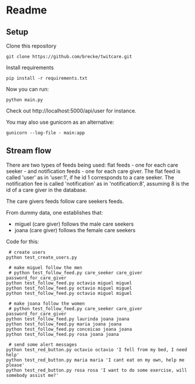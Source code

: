 # Readme

## Setup

Clone this repository

```
git clone https://github.com/brecke/twitcare.git
```

Install requirements

```
pip install -r requirements.txt
```

Now you can run:

```
python main.py
```

Check out http://localhost:5000/api/user for instance.

You may also use gunicorn as an alternative:

```
gunicorn --log-file - main:app
```

## Stream flow

There are two types of feeds being used: flat feeds - one for each care seeker - and notification feeds - one for each care giver.
The flat feed is called 'user' as in 'user:1', if he id 1 corresponds to a care seeker. The notification fee is called 'notification' as in 'notification:8', assuming 8 is the id of a care giver in the database.

The care givers feeds follow care seekers feeds. 

From dummy data, one establishes that:

- miguel (care giver) follows the male care seekers
- joana (care giver) follows the female care seekers

Code for this:

```
 # create users
python test_create_users.py

 # make miguel follow the men
 # python test_follow_feed.py care_seeker care_giver password_for_care_giver
python test_follow_feed.py octavio miguel miguel
python test_follow_feed.py octavio miguel miguel
python test_follow_feed.py octavio miguel miguel

 # make joana follow the women
 # python test_follow_feed.py care_seeker care_giver password_for_care_giver
python test_follow_feed.py laurinda joana joana
python test_follow_feed.py maria joana joana
python test_follow_feed.py conceicao joana joana
python test_follow_feed.py rosa joana joana

 # send some alert messages
python test_red_button.py octavio octavio 'I fell from my bed, I need help'
python test_red_button.py maria maria 'I cant eat on my own, help me please'
python test_red_button.py rosa rosa 'I want to do some exercise, will somebody assist me?'
```